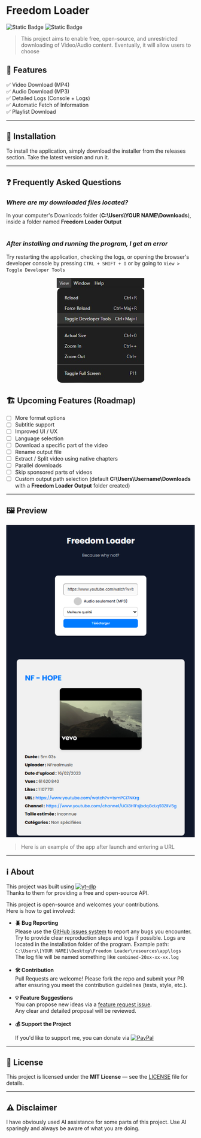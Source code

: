 # Freedom Loader

![Static Badge](https://img.shields.io/badge/Latest%20Release_-1.0.1-blue?style=flat) ![Static Badge](https://img.shields.io/badge/Build-1.0.2%20Beta-yellow?style=flat)

> This project aims to enable free, open-source, and unrestricted downloading of Video/Audio content. Eventually, it will allow users to choose

## 🚀 Features

✅ Video Download (MP4)  
✅ Audio Download (MP3)  
✅ Detailed Logs (Console + Logs)  
✅ Automatic Fetch of Information  
✅ Playlist Download

---

## 🔧 Installation

To install the application, simply download the installer from the releases section. Take the latest version and run it.

---

## ❓ Frequently Asked Questions

### _Where are my downloaded files located?_

In your computer's Downloads folder (**C:\Users\YOUR NAME\Downloads**), inside a folder named **Freedom Loader Output**  
<br>

### _After installing and running the program, I get an error_

Try restarting the application, checking the logs, or opening the browser's developer console by pressing `CTRL + SHIFT + I` or by going to `View > Toggle Developer Tools`

<!-- ![Example Path](build/example-developertools.png) -->
<p align="center">
  <img src="build/example-developertools.png" alt="Example Developer Tools" />
</p>

## 🏗️ Upcoming Features (Roadmap)

- [ ] More format options
- [ ] Subtitle support
- [ ] Improved UI / UX
- [ ] Language selection
- [ ] Download a specific part of the video
- [ ] Rename output file
- [ ] Extract / Split video using native chapters
- [ ] Parallel downloads
- [ ] Skip sponsored parts of videos
- [ ] Custom output path selection (default **C:\Users\Username\Downloads** with a **Freedom Loader Output** folder created)

---

## 🖼️ Preview

<p align="center">
  <img src="build/apercu1.0.1.png" alt="Exemple d'application" />
</p>

> Here is an example of the app after launch and entering a URL

---

## ℹ️ About

This project was built using [![yt-dlp](https://img.shields.io/badge/yt--dlp-Visit%20Repo-181717?style=for-the-badge&logo=github&logoColor=white)](https://github.com/yt-dlp/yt-dlp)  
Thanks to them for providing a free and open-source API.

This project is open-source and welcomes your contributions.  
Here is how to get involved:

- **🪲 Bug Reporting**  
   Please use the [GitHub issues system](https://github.com/MasterAcnolo/Freedom-Loader/issues) to report any bugs you encounter.  
   Try to provide clear reproduction steps and logs if possible. Logs are located in the installation folder of the program. Example path:  
   `C:\Users\[YOUR NAME]\Desktop\Freedom Loader\resources\app\logs`  
   The log file will be named something like `combined-20xx-xx-xx.log`  
   <br>
- **🛠️ Contribution**  
   Pull Requests are welcome! Please fork the repo and submit your PR after ensuring you meet the contribution guidelines (tests, style, etc.).  
   <br>
- **💡 Feature Suggestions**  
   You can propose new ideas via a [feature request issue](https://github.com/MasterAcnolo/Freedom-Loader/issues).  
   Any clear and detailed proposal will be reviewed.  
   <br>
- **💰 Support the Project**
    <p>  
    If you'd like to support me, you can donate via  
    <a href="https://paypal.me/axelnicolas25">  
      <img src="https://img.shields.io/badge/PayPal-00457C?style=for-the-badge&logo=paypal&logoColor=white" alt="PayPal">  
    </a>  
    </p>

---

## 📄 License

This project is licensed under the **MIT License** — see the [LICENSE](./LICENSE) file for details.

---

## ⚠️ Disclaimer

I have obviously used AI assistance for some parts of this project. Use AI sparingly and always be aware of what you are doing.
